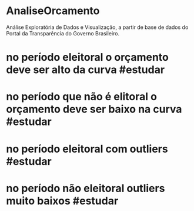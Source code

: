 # AnaliseOrcamento
Análise Exploratória de Dados e Visualização, a partir de base de dados do Portal da Transparência do Governo Brasileiro.
# no período eleitoral o orçamento deve ser alto da curva #estudar
# no período que não é elitoral o orçamento deve ser baixo na curva #estudar 
# no período eleitoral com outliers #estudar 
# no período não eleitoral outliers muito baixos #estudar 